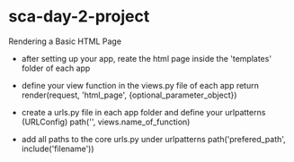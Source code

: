 # sca-day-2-project
 Rendering a Basic HTML Page

 - after setting up your app, reate the html page inside the 'templates' folder of each app

 - define your view function in the views.py file of each app
 return render(request, 'html_page', {optional_parameter_object})

 - create a urls.py file in each app folder and define your urlpatterns (URLConfig)
  path('', views.name_of_function) 

- add all paths to the core urls.py under urlpatterns
path('prefered_path', include('filename'))